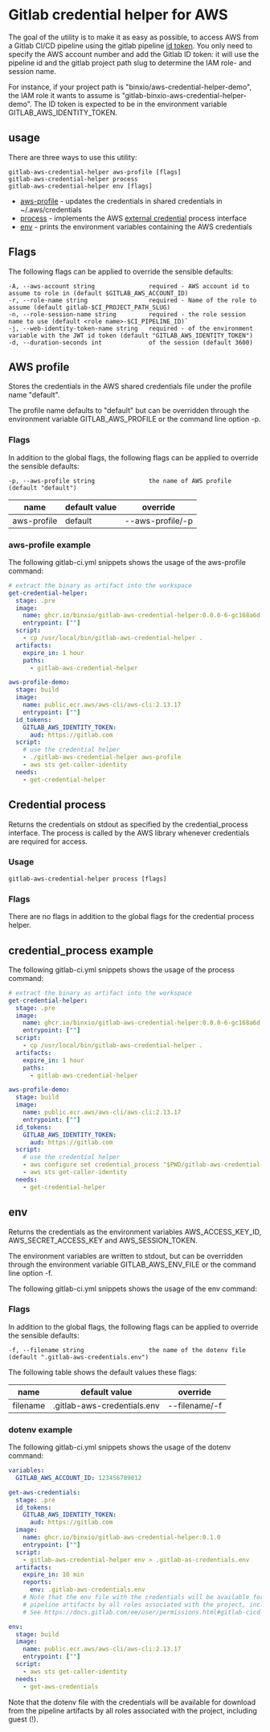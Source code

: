 Gitlab credential helper for AWS
=================================
The goal of the utility is to make it as easy as possible, to access AWS from a Gitlab CI/CD pipeline using the gitlab pipeline [id token](https://docs.gitlab.com/ee/ci/secrets/id_token_authentication.html).
You only need to specify the AWS account number and add the Gitlab ID token: it will use the pipeline id and the 
gitlab project path slug to determine the IAM role- and session name. 

For instance, if your project path is  "binxio/aws-credential-helper-demo", the IAM role it wants to assume is
"gitlab-binxio-aws-credential-helper-demo". The ID token is expected to be in the environment
variable GITLAB_AWS_IDENTITY_TOKEN.

## usage
There are three ways to use this utility:
```
gitlab-aws-credential-helper aws-profile [flags]
gitlab-aws-credential-helper process
gitlab-aws-credential-helper env [flags]
```

- [aws-profile](#aws-profile) - updates the credentials in shared credentials in ~/.aws/credentials
- [process](#credential-process) - implements the AWS [external credential](https://docs.aws.amazon.com/cli/latest/userguide/cli-configure-sourcing-external.html) process interface
- [env](#env) - prints the environment variables containing the AWS credentials


## Flags
The following flags can be applied to override the sensible defaults:
```text
-A, --aws-account string               required - AWS account id to assume to role in (default $GITLAB_AWS_ACCOUNT_ID)
-r, --role-name string                 required - Name of the role to assume (default gitlab-$CI_PROJECT_PATH_SLUG)
-n, --role-session-name string         required - the role session name to use (default <role name>-$CI_PIPELINE_ID)`
-j, --web-identity-token-name string   required - of the environment variable with the JWT id token (default "GITLAB_AWS_IDENTITY_TOKEN")
-d, --duration-seconds int             of the session (default 3600)
```

## AWS profile
Stores the credentials in the AWS shared credentials file under the profile name "default".

The profile name defaults to "default"  but can be overridden through the environment
variable GITLAB_AWS_PROFILE or the command line option -p.

### Flags
In addition to the global flags, the following flags can be applied to override the sensible defaults:
```text
-p, --aws-profile string               the name of AWS profile (default "default")
```

| name        | default value | override         |
|-------------|---------------|------------------|
| aws-profile | default       | --aws-profile/-p |

### aws-profile example
The following gitlab-ci.yml snippets shows the usage of the aws-profile command:

```yaml
# extract the binary as artifact into the workspace
get-credential-helper:
  stage: .pre
  image:
    name: ghcr.io/binxio/gitlab-aws-credential-helper:0.0.0-6-gc168a6d
    entrypoint: [""]
  script:
    - cp /usr/local/bin/gitlab-aws-credential-helper .
  artifacts:
    expire_in: 1 hour
    paths:
      - gitlab-aws-credential-helper

aws-profile-demo:
  stage: build
  image:
    name: public.ecr.aws/aws-cli/aws-cli:2.13.17
    entrypoint: [""]
  id_tokens:
    GITLAB_AWS_IDENTITY_TOKEN:
      aud: https://gitlab.com
  script:
    # use the credential helper
    - ./gitlab-aws-credential-helper aws-profile
    - aws sts get-caller-identity
  needs:
    - get-credential-helper
```

## Credential process
Returns the credentials on stdout as specified by the credential_process interface. The process is called
by the AWS library whenever credentials are required for access.

### Usage
`gitlab-aws-credential-helper process [flags]`

### Flags
There are no flags in addition to the global flags for the credential process helper.

## credential_process example
The following gitlab-ci.yml snippets shows the usage of the process command:

```yaml
# extract the binary as artifact into the workspace
get-credential-helper:
  stage: .pre
  image:
    name: ghcr.io/binxio/gitlab-aws-credential-helper:0.0.0-6-gc168a6d
    entrypoint: [""]
  script:
    - cp /usr/local/bin/gitlab-aws-credential-helper .
  artifacts:
    expire_in: 1 hour
    paths:
      - gitlab-aws-credential-helper

aws-profile-demo:
  stage: build
  image:
    name: public.ecr.aws/aws-cli/aws-cli:2.13.17
    entrypoint: [""]
  id_tokens:
    GITLAB_AWS_IDENTITY_TOKEN:
      aud: https://gitlab.com
  script:
    # use the credential helper
    - aws configure set credential_process "$PWD/gitlab-aws-credential-helper process"
    - aws sts get-caller-identity
  needs:
    - get-credential-helper
```

## env
Returns the credentials as the environment variables AWS_ACCESS_KEY_ID, AWS_SECRET_ACCESS_KEY
and AWS_SESSION_TOKEN.

The environment variables are written to stdout, but can be overridden through the environment
variable GITLAB_AWS_ENV_FILE or the command line option -f.

The following gitlab-ci.yml snippets shows the usage of the env command:

### Flags
In addition to the global flags, the following flags can be applied to override the sensible defaults:
```text
-f, --filename string                  the name of the dotenv file (default ".gitlab-aws-credentials.env")
```
The following table shows the default values these flags:

| name                    | default value                  | override                     |
|-------------------------|--------------------------------|------------------------------|
| filename                | .gitlab-aws-credentials.env    | --filename/-f                |


### dotenv example
The following gitlab-ci.yml snippets shows the usage of the dotenv command:
```yaml
variables:
  GITLAB_AWS_ACCOUNT_ID: 123456789012

get-aws-credentials:
  stage: .pre
  id_tokens:
    GITLAB_AWS_IDENTITY_TOKEN:
      aud: https://gitlab.com
  image:
    name: ghcr.io/binxio/gitlab-aws-credential-helper:0.1.0
    entrypoint: [""]
  script:
    - gitlab-aws-credential-helper env > .gitlab-as-credentials.env
  artifacts:
    expire_in: 10 min
    reports:
      env: .gitlab-aws-credentials.env
    # Note that the env file with the credentials will be available for download from the
    # pipeline artifacts by all roles associated with the project, including guest (!).
    # See https://docs.gitlab.com/ee/user/permissions.html#gitlab-cicd-permissions

env:
  stage: build
  image:
    name: public.ecr.aws/aws-cli/aws-cli:2.13.17
    entrypoint: [""]
  script:
    - aws sts get-caller-identity
  needs:
    - get-aws-credentials
```
Note that the dotenv file with the credentials will be available for download from the pipeline artifacts
by all roles associated with the project, including guest (!).

